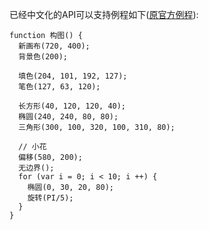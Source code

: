 已经中文化的API可以支持例程如下([原官方例程](https://p5js.org/examples/hello-p5-simple-shapes.html)):
```
function 构图() {
  新画布(720, 400);
  背景色(200);

  填色(204, 101, 192, 127);
  笔色(127, 63, 120);

  长方形(40, 120, 120, 40);
  椭圆(240, 240, 80, 80);
  三角形(300, 100, 320, 100, 310, 80);

  // 小花
  偏移(580, 200);
  无边界();
  for (var i = 0; i < 10; i ++) {
    椭圆(0, 30, 20, 80);
    旋转(PI/5);
  }
}
```
